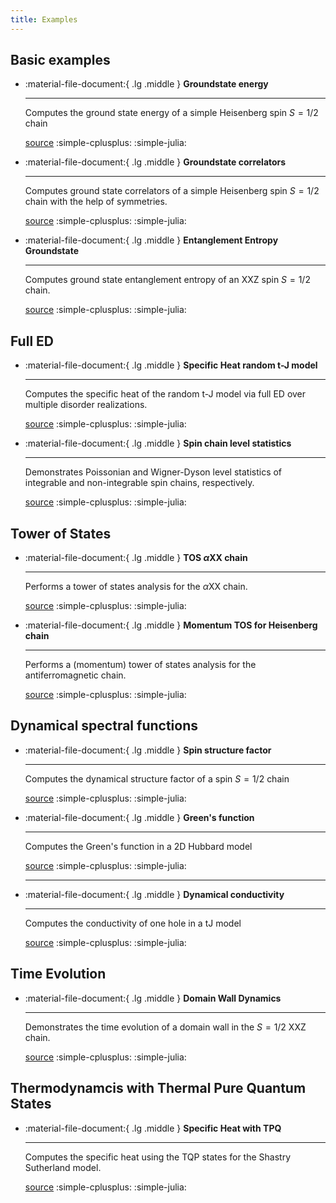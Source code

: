 ```yaml
---
title: Examples
---
```



## Basic examples

<div class="grid cards" markdown>


-   :material-file-document:{ .lg .middle } __Groundstate energy__

    ---

    Computes the ground state energy of a simple Heisenberg spin $S=1/2$ chain

    [source](examples/spinhalf_chain_e0.md) :simple-cplusplus: :simple-julia:


-  :material-file-document:{ .lg .middle } __Groundstate correlators__

    ---

    Computes ground state correlators of a simple Heisenberg spin $S=1/2$ chain with the help of symmetries.

    [source](examples/spinhalf_chain_gs_corr_symmetries.md) :simple-cplusplus: :simple-julia: 



-  :material-file-document:{ .lg .middle } __Entanglement Entropy Groundstate__

    ---

    Computes ground state entanglement entropy of an XXZ spin $S=1/2$ chain.

    [source](examples/entanglement_ground_state.md) :simple-cplusplus: :simple-julia: 


</div>

## Full ED

<div class="grid cards" markdown>

-   :material-file-document:{ .lg .middle } __Specific Heat random t-J model__

    ---

    Computes the specific heat of the random t-J model via full ED over multiple disorder realizations.

    [source](examples/specific_heat_randomtj.md) :simple-cplusplus: :simple-julia:

-   :material-file-document:{ .lg .middle } __Spin chain level statistics__

    ---

    Demonstrates Poissonian and Wigner-Dyson level statistics of integrable and non-integrable spin chains, respectively.

    [source](examples/spinhalf_chain_level_statistics.md) :simple-cplusplus: :simple-julia:

</div>

## Tower of States

<div class="grid cards" markdown>

-   :material-file-document:{ .lg .middle } __TOS $\alpha \text{XX}$ chain__

    ---

    Performs a tower of states analysis for the $\alpha \text{XX}$ chain.

    [source](examples/tos_alpha_xx.md) :simple-cplusplus: :simple-julia:

-   :material-file-document:{ .lg .middle } __Momentum TOS for Heisenberg chain__

    ---

    Performs a (momentum) tower of states analysis for the antiferromagnetic chain.

    [source](examples/spinhalf_chain_TOS.md) :simple-cplusplus: :simple-julia:

</div>


## Dynamical spectral functions

<div class="grid cards" markdown>

-   :material-file-document:{ .lg .middle } __Spin structure factor__

    ---

    Computes the dynamical structure factor of a spin $S=1/2$ chain

    [source](examples/spinhalf_chain_structure_factor.md) :simple-cplusplus: :simple-julia:

-   :material-file-document:{ .lg .middle } __Green's function__

    ---

    Computes the Green's function in a 2D Hubbard model

    [source](examples/hubbard_greens_f.md) :simple-cplusplus: :simple-julia:

    ---

-   :material-file-document:{ .lg .middle } __Dynamical conductivity__

    ---

    Computes the conductivity of one hole in a tJ model

    [source](examples/tJ_conductivity.md) :simple-cplusplus: :simple-julia:

</div>

## Time Evolution

<div class="grid cards" markdown>

-   :material-file-document:{ .lg .middle } __Domain Wall Dynamics__

    ---

    Demonstrates the time evolution of a domain wall in the $S=1/2$ XXZ chain.

    [source](examples/spinhalf_chain_domain_wall_dynamics.md) :simple-cplusplus: :simple-julia:

</div>


## Thermodynamcis with Thermal Pure Quantum States

<div class="grid cards" markdown>

-   :material-file-document:{ .lg .middle } __Specific Heat with TPQ__

    ---

    Computes the specific heat using the TQP states for the Shastry Sutherland model.

    [source](examples/tpq_shastry_sutherland.md) :simple-cplusplus: :simple-julia:

</div>